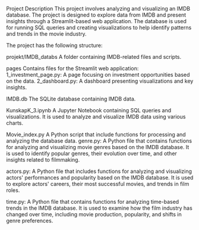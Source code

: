 Project Description
This project involves analyzing and visualizing an IMDB database. The project is designed to explore data from IMDB and present insights through a Streamlit-based web application. The database is used for running SQL queries and creating visualizations to help identify patterns and trends in the movie industry.
 
The project has the following structure:
 
projekt/IMDB_databs
A folder containing IMDB-related files and scripts.
 
pages
Contains files for the Streamlit web application:
1_investment_page.py: A page focusing on investment opportunities based on the data.
2_dashboard.py: A dashboard presenting visualizations and key insights.
 
IMDB.db
The SQLite database containing IMDB data.
 
KunskapK_3.ipynb
A Jupyter Notebook containing SQL queries and visualizations. It is used to analyze and visualize IMDB data using various charts.
 
Movie_index.py
A Python script that include functions for processing and analyzing the database data.
genre.py: A Python file that contains functions for analyzing and visualizing movie genres based on the IMDB database. It is used to identify popular genres, their evolution over time, and other insights related to filmmaking.
 
actors.py: A Python file that includes functions for analyzing and visualizing actors' performances and popularity based on the IMDB database. It is used to explore actors' careers, their most successful movies, and trends in film roles.
 
time.py: A Python file that contains functions for analyzing time-based trends in the IMDB database. It is used to examine how the film industry has changed over time, including movie production, popularity, and shifts in genre preferences.
